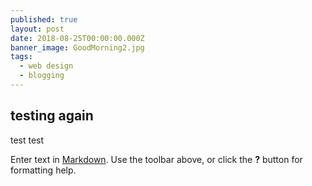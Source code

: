 ```yaml
---
published: true
layout: post
date: 2018-08-25T00:00:00.000Z
banner_image: GoodMorning2.jpg
tags:
  - web design
  - blogging
---
```

## testing again

test
test

Enter text in [Markdown](http://daringfireball.net/projects/markdown/). Use the toolbar above, or click the **?** button for formatting help.
